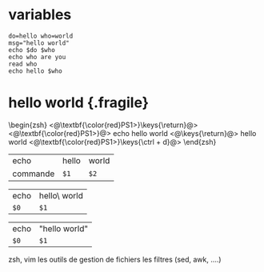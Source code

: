
# variables

    do=hello who=world
    msg="hello world"
    echo $do $who
    echo who are you
    read who
    echo hello $who

# hello world {.fragile} 

\begin{zsh}
    <@\textbf{\color{red}PS1>}\keys{\return}@>
    <@\textbf{\color{red}PS1>}@> echo hello world <@\keys{\return}@>
    hello world
    <@\textbf{\color{red}PS1>}\keys{\ctrl + d}@>
\end{zsh}

| | | |
|-|-|-|
| echo   | hello | world |
| commande   | `$1`  | `$2`  |


| | |
|-|-|
| echo | hello\\ world |
| `$0` | `$1`    | 


| | |
|-|-|
| echo | "hello world" |
| `$0` | `$1` | 

zsh, vim
les outils de gestion de fichiers
les filtres (sed, awk, ....) 








